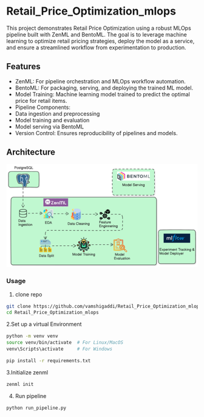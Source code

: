 # Retail_Price_Optimization_mlops
This project demonstrates Retail Price Optimization using a robust MLOps pipeline built with ZenML and BentoML. The goal is to leverage machine learning to optimize retail pricing strategies, deploy the model as a service, and ensure a streamlined workflow from experimentation to production.
## Features
- ZenML: For pipeline orchestration and MLOps workflow automation.
- BentoML: For packaging, serving, and deploying the trained ML model.
- Model Training: Machine learning model trained to predict the optimal price for retail items.
- Pipeline Components:
- Data ingestion and preprocessing
- Model training and evaluation
- Model serving via BentoML
- Version Control: Ensures reproducibility of pipelines and models.
## Architecture
![Alt text](https://raw.githubusercontent.com/vamshigaddi/Retail_Price_Optimization_mlops/refs/heads/main/Retail_Architecture.png)


### Usage
1. clone repo
``` bash
git clone https://github.com/vamshigaddi/Retail_Price_Optimization_mlops.git
cd Retail_Price_Optimization_mlops
```
2.Set up a virtual Environment
``` bash
python -m venv venv
source venv/bin/activate  # For Linux/MacOS
venv\Scripts\activate     # For Windows
```
``` bash
pip install -r requirements.txt
```
3.Initialize zenml
``` bash
zenml init
```
4. Run pipeline
``` bash
python run_pipeline.py
```


